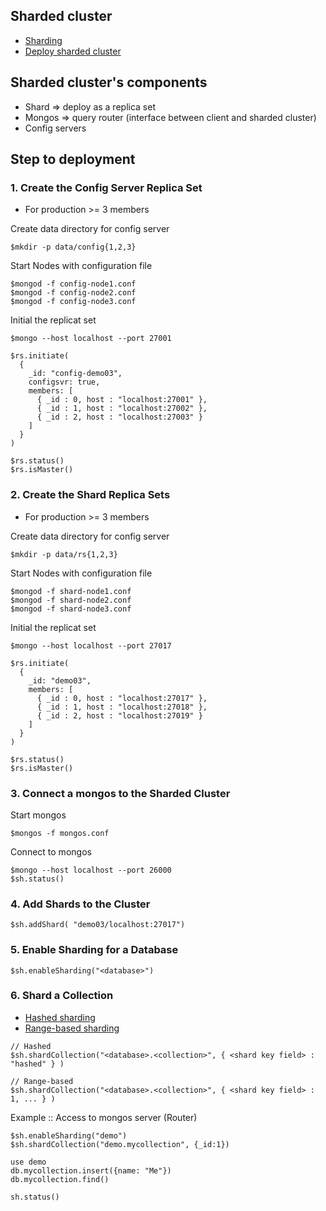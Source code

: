 ## Sharded cluster
* [Sharding](https://docs.mongodb.com/manual/sharding/)
* [Deploy sharded cluster](https://docs.mongodb.com/manual/tutorial/deploy-shard-cluster/)

## Sharded cluster's components
* Shard => deploy as a replica set
* Mongos => query router (interface between client and sharded cluster)
* Config servers

## Step to deployment

### 1. Create the Config Server Replica Set
* For production >= 3 members

Create data directory for config server
```
$mkdir -p data/config{1,2,3}
```

Start Nodes with configuration file
```
$mongod -f config-node1.conf
$mongod -f config-node2.conf
$mongod -f config-node3.conf
```

Initial the replicat set
```
$mongo --host localhost --port 27001

$rs.initiate(
  {
    _id: "config-demo03",
    configsvr: true,
    members: [
      { _id : 0, host : "localhost:27001" },
      { _id : 1, host : "localhost:27002" },
      { _id : 2, host : "localhost:27003" }
    ]
  }
)

$rs.status()
$rs.isMaster()
```

### 2. Create the Shard Replica Sets
* For production >= 3 members

Create data directory for config server
```
$mkdir -p data/rs{1,2,3}
```

Start Nodes with configuration file
```
$mongod -f shard-node1.conf
$mongod -f shard-node2.conf
$mongod -f shard-node3.conf
```

Initial the replicat set
```
$mongo --host localhost --port 27017

$rs.initiate(
  {
    _id: "demo03",
    members: [
      { _id : 0, host : "localhost:27017" },
      { _id : 1, host : "localhost:27018" },
      { _id : 2, host : "localhost:27019" }
    ]
  }
)

$rs.status()
$rs.isMaster()
```

### 3. Connect a mongos to the Sharded Cluster

Start mongos
```
$mongos -f mongos.conf
```

Connect to mongos
```
$mongo --host localhost --port 26000
$sh.status()
```

### 4. Add Shards to the Cluster
```
$sh.addShard( "demo03/localhost:27017")
```

### 5. Enable Sharding for a Database
```
$sh.enableSharding("<database>")
```

### 6. Shard a Collection
* [Hashed sharding](https://docs.mongodb.com/manual/core/hashed-sharding/#std-label-sharding-hashed)
* [Range-based sharding](https://docs.mongodb.com/manual/core/ranged-sharding/#std-label-sharding-ranged)
```
// Hashed
$sh.shardCollection("<database>.<collection>", { <shard key field> : "hashed" } )

// Range-based
$sh.shardCollection("<database>.<collection>", { <shard key field> : 1, ... } )
```

Example :: Access to mongos server (Router)
```
$sh.enableSharding("demo")
$sh.shardCollection("demo.mycollection", {_id:1})

use demo
db.mycollection.insert({name: "Me"})
db.mycollection.find()

sh.status()
```
